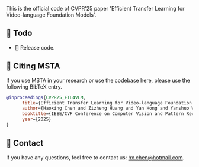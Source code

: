 This is the official code of CVPR'25 paper 'Efficient Transfer Learning for Video-language Foundation Models'.

## :dart: Todo

- [] Release code.

## :space_invader: Citing MSTA
If you use MSTA in your research or use the codebase here, please use the following BibTeX entry.

```BibTeX
@inproceedings{CVPR25_ETL4VLM,
      title={Efficient Transfer Learning for Video-language Foundation Models},
      author={Haoxing Chen and Zizheng Huang and Yan Hong and Yanshuo Wang and Zhongcai Lyu and Zhuoer Xu and Jun Lan and Zhangxuan Gu},
      booktitle={IEEE/CVF Conference on Computer Vision and Pattern Recognition (CVPR)},
      year={2025}
}
```

## :email: Contact
If you have any questions, feel free to contact us: hx.chen@hotmail.com.
